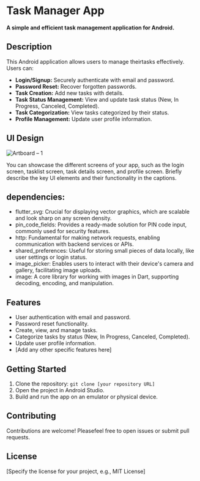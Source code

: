 # Task Manager App

**A simple and efficient task management application for Android.**

## Description

This Android application allows users to manage theirtasks effectively. Users can:

* **Login/Signup:** Securely authenticate with email and password.
* **Password Reset:** Recover forgotten passwords.
* **Task Creation:** Add new tasks with details.
* **Task Status Management:** View and update task status (New, In Progress, Canceled, Completed).
* **Task Categorization:** View tasks categorized by their status.
* **Profile Management:** Update user profile information.

## UI Design
![Artboard – 1](https://github.com/user-attachments/assets/6e2016c6-7076-4e91-991d-3bbd3f137cdd)

You can showcase the different screens of your app, such as the login screen, tasklist screen, task details screen, and profile screen. Briefly describe the key UI elements and their functionality in the captions.

## dependencies:

* flutter_svg: Crucial for displaying vector graphics, which are scalable and look sharp on any screen density.
* pin_code_fields: Provides a ready-made solution for PIN code input, commonly used for security features.
* http: Fundamental for making network requests, enabling communication with backend services or APIs.
* shared_preferences: Useful for storing small pieces of data locally, like user settings or login status.
* image_picker: Enables users to interact with their device's camera and gallery, facilitating image uploads.
* image: A core library for working with images in Dart, supporting decoding, encoding, and manipulation.

## Features

* User authentication with email and password.
* Password reset functionality.
* Create, view, and manage tasks.
* Categorize tasks by status (New, In Progress, Canceled, Completed).
* Update user profile information.
* [Add any other specific features here]

## Getting Started

1. Clone the repository: `git clone [your repository URL]`
2. Open the project in Android Studio.
3. Build and run the app on an emulator or physical device.

## Contributing

Contributions are welcome! Pleasefeel free to open issues or submit pull requests.

## License

[Specify the license for your project, e.g., MIT License]
